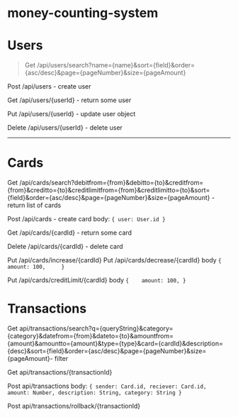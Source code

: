 # money-counting-system

# Users
> Get /api/users/search?name={name}&sort={field}&order={asc/desc}&page={pageNumber}&size={pageAmount}

Post /api/users - create user

Get /api/users/{userId} - return some user

Put /api/users/{userId} - update user object

Delete /api/users/{userId} - delete user

------------------------

# Cards
Get /api/cards/search?debitfrom={from}&debitto={to}&creditfrom={from}&creditto={to}&creditlimitfrom={from}&creditlimitto={to}&sort={field}&order={asc/desc}&page={pageNumber}&size={pageAmount} - return list of cards

Post /api/cards - create card
body:
	`{
		user: User.id
	}`

Get /api/cards/{cardId} - return some card

Delete /api/cards/{cardId} - delete card

Put /api/cards/increase/{cardId} 
Put /api/cards/decrease/{cardId}
	body 
	`{   
		amount: 100,	
	}`
	
Put /api/cards/creditLimit/{cardId}
body 
	`{   
		amount: 100,
	}` 


# Transactions


Get api/transactions/search?q={queryString}&category={category}&datefrom={from}&dateto={to}&amountfrom={amount}&amountto={amount}&type={type}&card={cardId}&description={desc}&sort={field}&order={asc/desc}&page={pageNumber}&size={pageAmount}- filter 


Get api/transactions/{transactionId}

Post api/transactions
body:
`{
	sender: Card.id,
	reciever: Card.id,
	amount: Number,
	description: String,
	category: String
}`

Post api/transactions/rollback/{transactionId}


